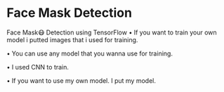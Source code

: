 # Face Mask Detection




Face Mask😷 Detection using TensorFlow
• If you want to train your own model i putted images that i used for training.

• You can use any model that you wanna use for training.

• I used CNN to train.

• If you want to use my own model. I put my model.
